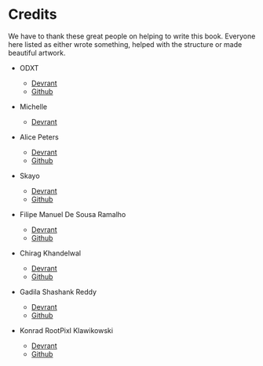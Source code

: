 # Credits

We have to thank these great people on helping to write this book. Everyone here listed as either wrote something, helped with the structure or made beautiful artwork.

- ODXT

  - [Devrant](https://devrant.com/users/ODXT)
  - [Github](https://github.com/ODXT)

- Michelle

  - [Devrant](https://devrant.com/users/Michelle)

- Alice Peters

  - [Devrant](https://devrant.com/users/Alice)
  - [Github](https://github.com/Parou)

- Skayo

  - [Devrant](https://devrant.com/users/Skayo)
  - [Github](https://github.com/Skayo)

- Filipe Manuel De Sousa Ramalho

  - [Devrant](https://devrant.com/users/FilipeRamalho)
  - [Github](https://github.com/FilipeRamalho)

- Chirag Khandelwal

  - [Devrant](https://devrant.com/users/Electrux)
  - [Github](https://github.com/Electrux)

- Gadila Shashank Reddy

  - [Devrant](https://devrant.com/users/silverstar)
  - [Github](https://github.com/gadilashashank)

- Konrad RootPixl Klawikowski
  - [Devrant](https://devrant.com/users/RootPixl)
  - [Github](https://github.com/RootPixl)
